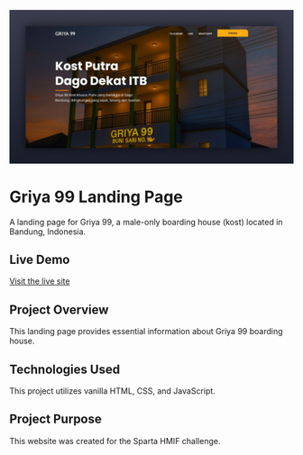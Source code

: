 ![Thumbnail](images/thumbnail.jpg)

# Griya 99 Landing Page

A landing page for Griya 99, a male-only boarding house (kost) located in Bandung, Indonesia.

## Live Demo

[Visit the live site](https://faristf.github.io/Griya-99-Landing-Page/)

## Project Overview

This landing page provides essential information about Griya 99 boarding house.

## Technologies Used

This project utilizes vanilla HTML, CSS, and JavaScript.

## Project Purpose

This website was created for the Sparta HMIF challenge.

